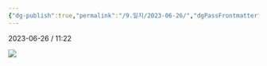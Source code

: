 ```yaml
---
{"dg-publish":true,"permalink":"/9.일지/2023-06-26/","dgPassFrontmatter":true}
---
```



2023-06-26 / 11:22 

![](https://i.imgur.com/K07OPXi.png)

